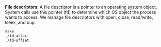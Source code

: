 **File descriptors**: A file descriptor is a pointer to an operating system object. System calls use this pointer (fd) to determine which OS object the process wants to access. We manage file descriptors with open, close, read/write, lseek, and dup.

```bash
make            
./fd-alloc     
./fd-offset
```